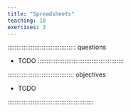 ```yaml
---
title: "Spreadsheets"
teaching: 10
exercises: 3
---
```


:::::::::::::::::::::::::::::::::::::: questions

- TODO
::::::::::::::::::::::::::::::::::::::::::::::::

::::::::::::::::::::::::::::::::::::: objectives

- TODO

::::::::::::::::::::::::::::::::::::::::::::::::
